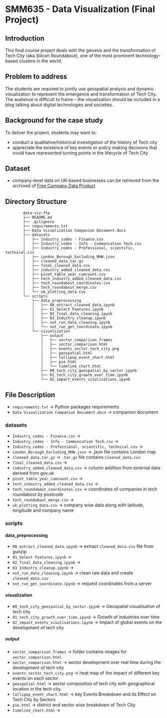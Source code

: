 # **SMM635 - Data Visualization (Final Project)**

## Introduction

This final course project deals with the genesis and the transformation of Tech City (aka Silicon Roundabout), one of the most prominent technology-based clusters in the world.

## Problem to address

The students are required to jointly use geospatial analysis and dynamic visualization to represent the emergence and transformation of Tech City. The audience is difficult to frame – the visualization should be included in a blog talking about digital technologies and societies.

## Background for the case study

To deliver the project, students may want to:

- conduct a qualitative/historical investigation of the history of Tech city
- appreciate the existence of key events or policy making decisions that could have represented turning points in the lifecycle of Tech City

## **Dataset**
- company-level data on UK-based businesses can be retrieved from the archived of [Free Company Data Product](http://download.companieshouse.gov.uk/en_output.html)

## **Directory Structure**

```
        data-viz-ftp
        ├── README.md
        ├── .gitignore
        ├── requirements.txt
        ├── Data Visualization Companion Document.docx
        ├── datasets
        │   ├── Industry_codes - Finance.csv
        │   ├── Industry_codes - Info - Communcation Tech.csv
        │   ├── Industry_codes - Professional, scientific, technical.csv
        │   ├── London_Borough_Excluding_MHW.json
        │   ├── cleaned_data.tar.gz
        │   ├── final_cleaned_data.csv
        │   ├── industry_added_cleaned_data.csv
        │   ├── pivot_table_year_cumcount.csv
        │   ├── tech_industry_added_cleaned_data.csv
        │   ├── tech_roundabout_coordinates.csv
        │   ├── tech_roundabout_merge.csv
        │   └── uk_plotting_data.csv
        └── scripts
            ├── data_preprocessing
            │   ├── 00_extract_cleaned_data.ipynb
            │   ├── 01_Select Features.ipynb
            │   ├── 02_final_data_cleaning.ipynb
            │   ├── 03_Industry_cleanup.ipynb
            │   ├── not_run_data_cleaning.ipynb
            |   └── not_run_get_coordinate.ipynb
            └── visualization
                ├── output
                │   ├── sector_comparison_frames
                │   ├── sector_comparison.html
                │   ├── events_sector_tech_city.png
                │   ├── geospatial.html
                │   ├── lollipop_event_chart.html
                │   ├── pie.html
                │   └── timeline_chart.html
                ├── 00_tech_city_geospatial_by_sector.ipynb
                ├── 01_tech_city_growth_over_time.ipynb
                └── 02_impact_events_visulisations.ipynb

```

## File Description
-   `requirements.txt` -> Python packages requirements
-   `Data Visualization Companion Document.docx` -> companion document
### datasets
-   `Industry_codes - Finance.csv` ->
-   `Industry_codes - Info - Communcation Tech.csv` ->
-   `Industry_codes - Professional, scientific, technical.csv` ->
-   `London_Borough_Excluding_MHW.json` -> .json file contains London map
-   `cleaned_data.tar.gz` -> `.tar.gz` file contains `cleaned_data.csv`
-   `final_cleaned_data.csv` -> 
-   `industry_added_cleaned_data.csv` -> column addition from external data derived from gov.uk
-   `pivot_table_year_cumcount.csv` ->
-   `tech_industry_added_cleaned_data.csv` ->
-   `tech_roundabout_coordinates.csv` -> coordinates of companies in tech roundabout by postcode
-   `tech_roundabout_merge.csv` ->
-   `uk_plotting_data.csv` -> company wise data along with latitude, longitude and company name

### scripts
#### data_preprocessing
-   `00_extract_cleaned_data.ipynb` -> extract `cleaned_data.csv` file from gunzip
-   `01_Select Features.ipynb` ->
-   `02_final_data_cleaning.ipynb` ->  
-   `03_Industry_cleanup.ipynb` ->  
-   `not_run_data_cleaning.ipynb` -> clean raw data and create `cleaned_data.csv`
-   `not_run_get_coordinate.ipynb` -> request coordinates from a server


#### visualization
-   `00_tech_city_geospatial_by_sector.ipynb` -> Geospatial visualisation of tech city
-   `01_tech_city_growth_over_time.ipynb` -> Growth of industries over time
-   `02_impact_events_visulisations.ipynb` -> Impact of global events on the development of tech city

##### output
-   `sector_comparison_frames` -> folder contains images for `sector_comparison.html`
-   `sector_comparison.html` -> sector development over real time during the development of tech city
-   `events_sector_tech_city.png` -> heat map of the impact of different key events on each sector
-   `geospatial.html` ->  sector composition of tech city with geographical location in the tech city.
-   `lollipop_event_chart.html` -> key Events Breakdown and its Effect on Tech City by Sectors
-   `pie.html` -> district and sector wise breakdown of Tech City
-   `timeline_chart.html` ->
